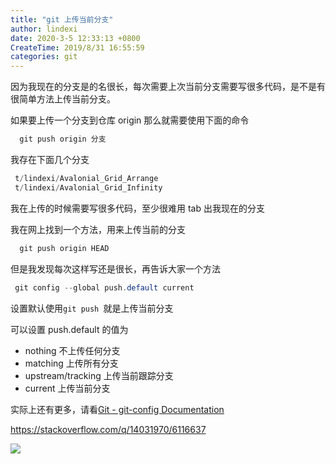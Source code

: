 ```yaml
---
title: "git 上传当前分支"
author: lindexi
date: 2020-3-5 12:33:13 +0800
CreateTime: 2019/8/31 16:55:59
categories: git
---
```


因为我现在的分支是的名很长，每次需要上次当前分支需要写很多代码，是不是有很简单方法上传当前分支。

<!--more-->


<!-- CreateTime:2019/8/31 16:55:59 -->

<!-- 标签：git -->

如果要上传一个分支到仓库 origin 那么就需要使用下面的命令

```csharp
  git push origin 分支
```

我存在下面几个分支

```csharp
 t/lindexi/Avalonial_Grid_Arrange
 t/lindexi/Avalonial_Grid_Infinity
```

我在上传的时候需要写很多代码，至少很难用 tab 出我现在的分支

我在网上找到一个方法，用来上传当前的分支

```csharp
  git push origin HEAD
```

但是我发现每次这样写还是很长，再告诉大家一个方法

```csharp
 git config --global push.default current
```

设置默认使用`git push `就是上传当前分支

可以设置 push.default 的值为

 - nothing  不上传任何分支
 - matching 上传所有分支
 - upstream/tracking  上传当前跟踪分支
 - current  上传当前分支

 实际上还有更多，请看[Git - git-config Documentation](https://git-scm.com/docs/git-config.html#git-config-pushdefault )

https://stackoverflow.com/q/14031970/6116637

![](https://i.loli.net/2018/05/19/5affbfbc1926d.jpg)

